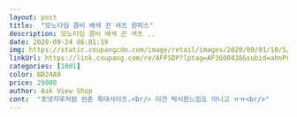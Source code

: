 ```yaml
---
layout: post 
title:  "모노타임 콤비 배색 끈 셔츠 원피스" 
description: 모노타임 콤비 배색 끈 셔츠 ..
date: 2020-09-24 06:01:19 
img: https://static.coupangcdn.com/image/retail/images/2020/09/01/10/5/465f6346-141f-46c5-953e-68c7974460db.jpg 
linkUrl: https://link.coupang.com/re/AFFSDP?lptag=AF3600438&subid=ahnPublicAsk&pageKey=2038945380&itemId=3466829582&vendorItemId=71453183152&traceid=V0-113-a4ba0921534785b5 
categories: [1001] 
color: BD24A9 
price: 29800 
author: Ask View Shop 
cont:  "포댓자루처럼 완죤 특대사이즈.<br/> 이건 박시한느낌도 아니고 ㅠㅠ<br/>" 
---
```

